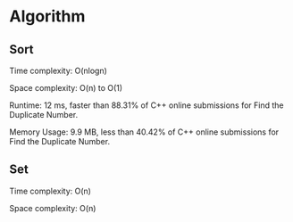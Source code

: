 # Algorithm
## Sort
Time complexity: O(nlogn)

Space complexity: O(n) to O(1)

Runtime: 12 ms, faster than 88.31% of C++ online submissions for Find the Duplicate Number.

Memory Usage: 9.9 MB, less than 40.42% of C++ online submissions for Find the Duplicate Number.

## Set
Time complexity: O(n)

Space complexity: O(n)
